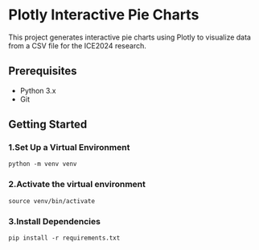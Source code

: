 # Plotly Interactive Pie Charts

This project generates interactive pie charts using Plotly to visualize data from a CSV file for the ICE2024 research.

## Prerequisites

- Python 3.x
- Git

## Getting Started


### 1.Set Up a Virtual Environment

```
python -m venv venv
```

### 2.Activate the virtual environment

```
source venv/bin/activate
```


### 3.Install Dependencies


```
pip install -r requirements.txt
```